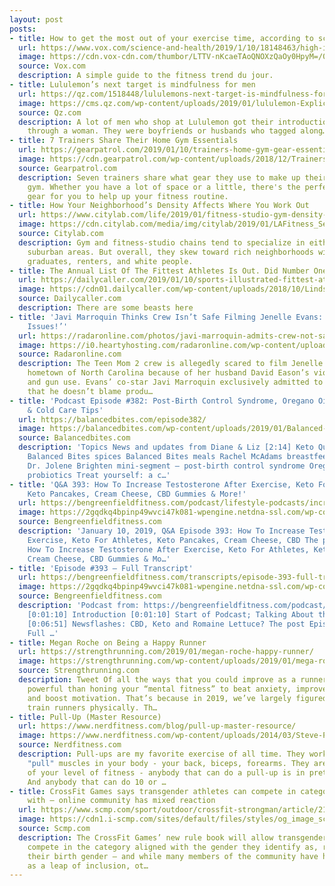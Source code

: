 ```yaml
---
layout: post
posts:
- title: How to get the most out of your exercise time, according to science
  url: https://www.vox.com/science-and-health/2019/1/10/18148463/high-intensity-interval-training-hiit-orangetheory
  image: https://cdn.vox-cdn.com/thumbor/LTTV-nKcaeTAoQNOXzQaOy0HpyM=/0x412:5760x3428/fit-in/1200x630/cdn.vox-cdn.com/uploads/chorus_asset/file/13681265/shutterstock_1007038000.jpg
  source: Vox.com
  description: A simple guide to the fitness trend du jour.
- title: Lululemon’s next target is mindfulness for men
  url: https://qz.com/1518448/lululemons-next-target-is-mindfulness-for-men/
  image: https://cms.qz.com/wp-content/uploads/2019/01/lululemon-ExplicitTee-e1547065230232.jpg?quality=75&strip=all&w=1400
  source: Qz.com
  description: A lot of men who shop at Lululemon got their introduction to the brand
    through a woman. They were boyfriends or husbands who tagged along…
- title: 7 Trainers Share Their Home Gym Essentials
  url: https://gearpatrol.com/2019/01/10/trainers-home-gym-gear-essentials/
  image: https://cdn.gearpatrol.com/wp-content/uploads/2018/12/Trainers-Share-Their-Home-Gym-Essentials-gear-patrol-feature.gif
  source: Gearpatrol.com
  description: Seven trainers share what gear they use to make up their ideal home
    gym. Whether you have a lot of space or a little, there's the perfect piece of
    gear for you to help up your fitness routine.
- title: How Your Neighborhood’s Density Affects Where You Work Out
  url: https://www.citylab.com/life/2019/01/fitness-studio-gym-density-income-education-resolution/579595/
  image: https://cdn.citylab.com/media/img/citylab/2019/01/LAFitness_Secaucus_NewJersey_gym/facebook.jpg?1547135553
  source: Citylab.com
  description: Gym and fitness-studio chains tend to specialize in either urban or
    suburban areas. But overall, they skew toward rich neighborhoods with lots of
    graduates, renters, and white people.
- title: The Annual List Of The Fittest Athletes Is Out. Did Number One Surprise You?
  url: https://dailycaller.com/2019/01/10/sports-illustrated-fittest-athletes-2019/
  image: https://cdn01.dailycaller.com/wp-content/uploads/2018/10/Lindsey_Vonn_Bronze-e1547134380982.jpg
  source: Dailycaller.com
  description: There are some beasts here
- title: 'Javi Marroquin Thinks Crew Isn’t Safe Filming Jenelle Evans: ‘David’s Got
    Issues!’'
  url: https://radaronline.com/photos/javi-marroquin-admits-crew-not-safe-filming-jenelle-evans-david-eason/
  image: https://i0.heartyhosting.com/radaronline.com/wp-content/uploads/2019/01/javi-marroquin-teen-mom-2-crew-not-safe-filming-jenelle-evans-pp-edit.jpg?fit=1200%2C788&ssl=1
  source: Radaronline.com
  description: The Teen Mom 2 crew is allegedly scared to film Jenelle Evans in her
    hometown of North Carolina because of her husband David Eason’s violent threats
    and gun use. Evans’ co-star Javi Marroquin exclusively admitted to RadarOnline.com
    that he doesn’t blame produ…
- title: 'Podcast Episode #382: Post-Birth Control Syndrome, Oregano Oil & Probiotics,
    & Cold Care Tips'
  url: https://balancedbites.com/episode382/
  image: https://balancedbites.com/wp-content/uploads/2019/01/Balanced-Bites-Podcast-Featured-Image-Episode-382.jpg
  source: Balancedbites.com
  description: 'Topics News and updates from Diane & Liz [2:14] Keto Quick Start tour
    Balanced Bites spices Balanced Bites meals Rachel McAdams breastfeeding picture
    Dr. Jolene Brighten mini-segment – post-birth control syndrome Oregano oil and
    probiotics Treat yourself: a c…'
- title: 'Q&A 393: How To Increase Testosterone After Exercise, Keto For Athletes,
    Keto Pancakes, Cream Cheese, CBD Gummies & More!'
  url: https://bengreenfieldfitness.com/podcast/lifestyle-podcasts/increase-testosterone/
  image: https://2gqdkq4bpinp49wvci47k081-wpengine.netdna-ssl.com/wp-content/uploads/2019/01/QA393-Landscape-2.png
  source: Bengreenfieldfitness.com
  description: 'January 10, 2019, Q&A Episode 393: How To Increase Testosterone After
    Exercise, Keto For Athletes, Keto Pancakes, Cream Cheese, CBD The post Q&A 393:
    How To Increase Testosterone After Exercise, Keto For Athletes, Keto Pancakes,
    Cream Cheese, CBD Gummies & Mo…'
- title: 'Episode #393 – Full Transcript'
  url: https://bengreenfieldfitness.com/transcripts/episode-393-full-transcript/
  image: https://2gqdkq4bpinp49wvci47k081-wpengine.netdna-ssl.com/wp-content/uploads/2017/09/bgf-transcript.png
  source: Bengreenfieldfitness.com
  description: 'Podcast from: https://bengreenfieldfitness.com/podcast/lifestyle-podcasts/increase-testosterone/
    [0:01:10] Introduction [0:01:10] Start of Podcast; Talking About their Fasting
    [0:06:51] Newsflashes: CBD, Keto and Romaine Lettuce? The post Episode #393 –
    Full …'
- title: Megan Roche on Being a Happy Runner
  url: https://strengthrunning.com/2019/01/megan-roche-happy-runner/
  image: https://strengthrunning.com/wp-content/uploads/2019/01/mega-roche-happy-runner.jpg
  source: Strengthrunning.com
  description: Tweet Of all the ways that you could improve as a runner, none is more
    powerful than honing your “mental fitness” to beat anxiety, improve consistency,
    and boost motivation. That’s because in 2019, we’ve largely figured out how to
    train runners physically. Th…
- title: Pull-Up (Master Resource)
  url: https://www.nerdfitness.com/blog/pull-up-master-resource/
  image: https://www.nerdfitness.com/wp-content/uploads/2014/03/Steve-Pull-Up-Beach-713x315.jpg
  source: Nerdfitness.com
  description: Pull-ups are my favorite exercise of all time. They work all of the
    "pull" muscles in your body - your back, biceps, forearms. They are indicative
    of your level of fitness - anybody that can do a pull-up is in pretty good shape.
    And anybody that can do 10 or …
- title: CrossFit Games says transgender athletes can compete in category they identify
    with – online community has mixed reaction
  url: https://www.scmp.com/sport/outdoor/crossfit-strongman/article/2181526/crossfit-games-says-transgender-athletes-can
  image: https://cdn1.i-scmp.com/sites/default/files/styles/og_image_scmp_generic/public/images/methode/2019/01/10/8153501c-14a1-11e9-bd68-61a0d0b9ce58_image_hires_164827.JPG?itok=zbrXqyKK
  source: Scmp.com
  description: The CrossFit Games’ new rule book will allow transgender athletes to
    compete in the category aligned with the gender they identify as, rather than
    their birth gender – and while many members of the community have hailed the decision
    as a leap of inclusion, ot…
---
```

